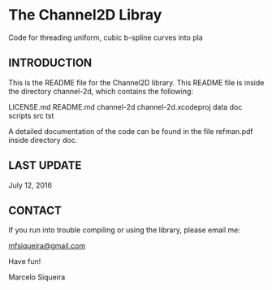 # The Channel2D Libray
Code for threading uniform, cubic b-spline curves into pla 

## INTRODUCTION

This is the README file for the Channel2D library. This README file is
inside the directory channel-2d, which contains the following:

LICENSE.md
README.md
channel-2d
channel-2d.xcodeproj
data
doc
scripts
src
tst

A detailed documentation of the code can be found in the file
refman.pdf inside directory doc.

##  LAST UPDATE

July 12, 2016

## CONTACT

If you run  into trouble compiling or using  the library, please email
me:

mfsiqueira@gmail.com

Have fun!

Marcelo Siqueira
